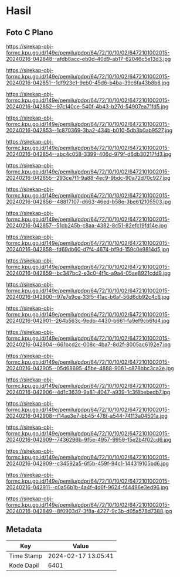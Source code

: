 # Hasil

## Foto C Plano

https://sirekap-obj-formc.kpu.go.id/149e/pemilu/pdpr/64/72/10/10/02/6472101002015-20240216-042848--afdb8acc-eb0d-40d9-ab17-62046c5e13d3.jpg

https://sirekap-obj-formc.kpu.go.id/149e/pemilu/pdpr/64/72/10/10/02/6472101002015-20240216-042851--1df923e1-9eb0-45d6-b4ba-39c6fa43b8b8.jpg

https://sirekap-obj-formc.kpu.go.id/149e/pemilu/pdpr/64/72/10/10/02/6472101002015-20240216-042852--97c140ce-540f-4b43-b27d-54907ea71fd5.jpg

https://sirekap-obj-formc.kpu.go.id/149e/pemilu/pdpr/64/72/10/10/02/6472101002015-20240216-042853--1c870369-3ba2-434b-b010-5db3b0ab9527.jpg

https://sirekap-obj-formc.kpu.go.id/149e/pemilu/pdpr/64/72/10/10/02/6472101002015-20240216-042854--abc4c058-3399-406d-979f-d6db30217fd3.jpg

https://sirekap-obj-formc.kpu.go.id/149e/pemilu/pdpr/64/72/10/10/02/6472101002015-20240216-042855--293ce7f1-9a88-4ec9-9bdc-90a72d70c927.jpg

https://sirekap-obj-formc.kpu.go.id/149e/pemilu/pdpr/64/72/10/10/02/6472101002015-20240216-042856--48817107-d663-46ed-b58e-3be612105503.jpg

https://sirekap-obj-formc.kpu.go.id/149e/pemilu/pdpr/64/72/10/10/02/6472101002015-20240216-042857--51cb245b-c8aa-4382-8c51-82efc19fd14e.jpg

https://sirekap-obj-formc.kpu.go.id/149e/pemilu/pdpr/64/72/10/10/02/6472101002015-20240216-042858--fd69db60-d7f4-4674-bf9d-159c0e9814d5.jpg

https://sirekap-obj-formc.kpu.go.id/149e/pemilu/pdpr/64/72/10/10/02/6472101002015-20240216-042859--bc347bc2-e3c0-4f1c-a9a4-05ae8921cdd9.jpg

https://sirekap-obj-formc.kpu.go.id/149e/pemilu/pdpr/64/72/10/10/02/6472101002015-20240216-042900--97e7e9ce-33f5-41ac-b6af-56d6db92c4c6.jpg

https://sirekap-obj-formc.kpu.go.id/149e/pemilu/pdpr/64/72/10/10/02/6472101002015-20240216-042901--264b563c-9edb-4430-b661-fa9ef9cb6fd4.jpg

https://sirekap-obj-formc.kpu.go.id/149e/pemilu/pdpr/64/72/10/10/02/6472101002015-20240216-042904--661bcd2c-008c-4ba7-8d2f-8005ac6192e7.jpg

https://sirekap-obj-formc.kpu.go.id/149e/pemilu/pdpr/64/72/10/10/02/6472101002015-20240216-042905--05d68695-45be-4888-9061-c878bbc3ca2e.jpg

https://sirekap-obj-formc.kpu.go.id/149e/pemilu/pdpr/64/72/10/10/02/6472101002015-20240216-042906--4d1c3639-9a81-4047-a939-1c3f8bebedb7.jpg

https://sirekap-obj-formc.kpu.go.id/149e/pemilu/pdpr/64/72/10/10/02/6472101002015-20240216-042908--f14ae3e7-bb45-478f-a544-74113a04501a.jpg

https://sirekap-obj-formc.kpu.go.id/149e/pemilu/pdpr/64/72/10/10/02/6472101002015-20240216-042909--7436296b-9f5e-4957-9959-15e2b4f02cd6.jpg

https://sirekap-obj-formc.kpu.go.id/149e/pemilu/pdpr/64/72/10/10/02/6472101002015-20240216-042909--c34592a5-6f5b-459f-94c1-144319105bd6.jpg

https://sirekap-obj-formc.kpu.go.id/149e/pemilu/pdpr/64/72/10/10/02/6472101002015-20240216-042911--c0a56b1b-4a4f-4d6f-9624-f44496e3ed96.jpg

https://sirekap-obj-formc.kpu.go.id/149e/pemilu/pdpr/64/72/10/10/02/6472101002015-20240216-042849--8f0903d7-3f8a-4227-9c3b-d05a578d7388.jpg


## Metadata

| Key        | Value               |
| ---------- | ------------------- |
| Time Stamp | 2024-02-17 13:05:41 |
| Kode Dapil | 6401                |



